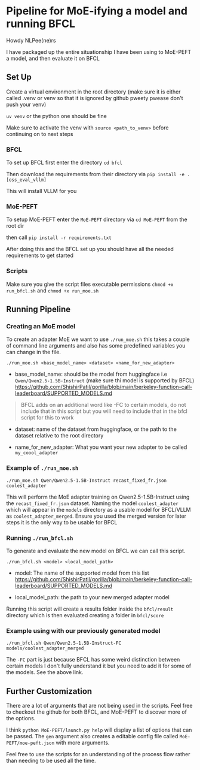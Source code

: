 # Pipeline for MoE-ifying a model and running BFCL

Howdy NLPee(ne)rs

I have packaged up the entire situationship I have been using to MoE-PEFT a model, and then evaluate it on BFCL

## Set Up
Create a virtual environment in the root directory (make sure it is either called .venv or venv so that it is ignored by github pweety pwease don't push your venv)

`uv venv` or the python one should be fine

Make sure to activate the venv with `source <path_to_venv>` before continuing on to next steps

### BFCL
To set up BFCL first enter the directory
`cd bfcl`

Then download the requirements from their directory via 
`pip install -e .[oss_eval_vllm]`

This will install VLLM for you

### MoE-PEFT
To setup MoE-PEFT enter the `MoE-PEFT` directory via `cd MoE-PEFT` from the root dir

then call `pip install -r requirements.txt`

After doing this and the BFCL set up you should have all the needed requirements to get started

### Scripts
Make sure you give the script files executable permissions
`chmod +x run_bfcl.sh` and `chmod +x run_moe.sh`


## Running Pipeline

### Creating an MoE model
To create an adapter MoE we want to use `./run_moe.sh` this takes a couple of command line arguments and also has some predefined variables you can change in the file.

`./run_moe.sh <base_model_name> <dataset> <name_for_new_adapter>`

- base_model_name: should be the model from huggingface i.e `Qwen/Qwen2.5-1.5B-Instruct` (make sure thi model is supported by BFCL) https://github.com/ShishirPatil/gorilla/blob/main/berkeley-function-call-leaderboard/SUPPORTED_MODELS.md 
> BFCL adds on an additional word like -FC to certain models, do not include that in this script but you will need to include that in the bfcl script for this to work 

- dataset: name of the dataset from huggingface, or the path to the dataset relative to the root directory

- name_for_new_adapter: What you want your new adapter to be called `my_coool_adapter`

### Example of `./run_moe.sh`

`./run_moe.sh Qwen/Qwen2.5-1.5B-Instruct recast_fixed_fr.json coolest_adapter`

This will perform the MoE adapter training on Qwen2.5-1.5B-Instruct using the `recast_fixed_fr.json` dataset. Naming the model `coolest_adapter` which will appear in the `models` directory as a usable model for BFCL/VLLM as `coolest_adapter_merged`. Ensure you used the merged version for later steps it is the only way to be usable for BFCL

### Running `./run_bfcl.sh`
To generate and evaluate the new model on BFCL we can call this script.

`./run_bfcl.sh <model> <local_model_path>`

- model: The name of the supported model from this list https://github.com/ShishirPatil/gorilla/blob/main/berkeley-function-call-leaderboard/SUPPORTED_MODELS.md

- local_model_path: the path to your new merged adapter model

Running this script will create a results folder inside the `bfcl/result` directory which is then evaluated creating a folder in `bfcl/score`

### Example using with our previously generated model
`./run_bfcl.sh Qwen/Qwen2.5-1.5B-Instruct-FC models/coolest_adapter_merged`

The `-FC` part is just because BFCL has some weird distinction between certain models I don't fully understand it but you need to add it for some of the models. See the above link.

## Further Customization

There are a lot of arguments that are not being used in the scripts. Feel free to checkout the github for both BFCL, and MoE-PEFT to discover more of the options.

I think `python MoE-PEFT/launch.py help` will display a list of options that can be passed.
The `gen` argument also creates a editable config file called `MoE-PEFT/moe-peft.json` with more arguments.

Feel free to use the scripts for an understanding of the process flow rather than needing to be used all the time.
